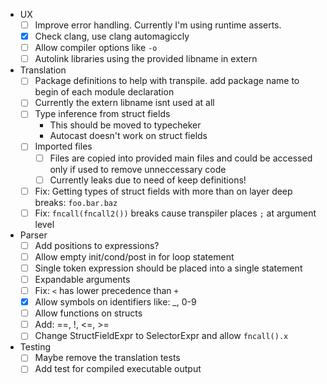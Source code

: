 - UX
    - [ ] Improve error handling. Currently I'm using runtime asserts.
    - [x] Check clang, use clang automagiccly
    - [ ] Allow compiler options like `-o`
    - [ ] Autolink libraries using the provided libname in extern
- Translation
    - [ ] Package definitions to help with transpile. add package name to begin of each module declaration
    - [ ] Currently the extern libname isnt used at all
    - [ ] Type inference from struct fields
        - This should be moved to typecheker
        - Autocast doesn't work on struct fields
    - [ ] Imported files
        - [ ] Files are copied into provided main files and could be accessed only if used to remove unneccessary code
        - [ ] Currently leaks due to need of keep definitions!
    - [ ] Fix: Getting types of struct fields with more than on layer deep breaks: `foo.bar.baz`
    - [ ] Fix: `fncall(fncall2())` breaks cause transpiler places `;` at argument level
- Parser
    - [ ] Add positions to expressions?
    - [ ] Allow empty init/cond/post in for loop statement
    - [ ] Single token expression should be placed into a single statement
    - [ ] Expandable arguments
    - [ ] Fix: `<` has lower precedence than `+`
    - [x] Allow symbols on identifiers like: _, 0-9
    - [ ] Allow functions on structs
    - [ ] Add: ==, !, <=, >=
    - [ ] Change StructFieldExpr to SelectorExpr and allow `fncall().x`
- Testing
    - [ ] Maybe remove the translation tests
    - [ ] Add test for compiled executable output
